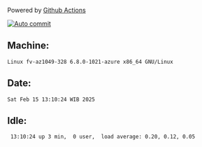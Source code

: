 Powered by [Github Actions](https://github.com/features/actions)

[![Auto commit](https://github.com/hiage/workstation/workflows/Auto%20commit/badge.svg)](https://github.com/hiage/workstation/actions?query=workflow%3A%22Auto+commit%22)

## Machine:
```
Linux fv-az1049-328 6.8.0-1021-azure x86_64 GNU/Linux
```
## Date:
```
Sat Feb 15 13:10:24 WIB 2025
```
## Idle:
```
 13:10:24 up 3 min,  0 user,  load average: 0.20, 0.12, 0.05
```
